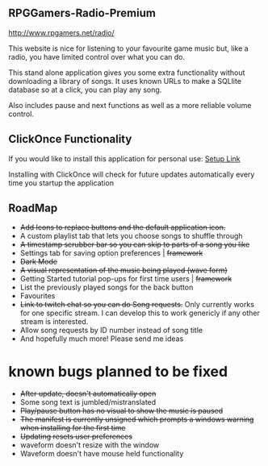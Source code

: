 ## RPGGamers-Radio-Premium

http://www.rpgamers.net/radio/

This website is nice for listening to your favourite game music but, like a radio, you have limited control over what you can do. 

This stand alone application gives you some extra functionality without downloading a library of songs. It uses known URLs to make a SQLlite database so at a click, you can play any song. 

Also includes pause and next functions as well as a more reliable volume control. 

## ClickOnce Functionality

If you would like to install this application for personal use: [Setup Link](https://github.com/DerekGooding/RPGGamers-Radio-Premium/raw/main/bin/publish/setup.exe)

Installing with ClickOnce will check for future updates automatically every time you startup the application

## RoadMap

* ~~Add Icons to replace buttons 	and the default application icon.~~
* A custom playlist tab that lets you choose songs to shuffle through
* ~~A timestamp scrubber bar so you can skip to parts of a song you like~~
* Settings tab for saving option preferences | ~~framework~~
* ~~Dark Mode~~
* ~~A visual representation of the music being played (wave form)~~
* Getting Started tutorial pop-ups for first time users | ~~framework~~
* List the previously played songs for the back button
* Favourites
* ~~Link to twitch chat so you can do Song requests.~~ Only currently works for one specific stream. I can develop this to work genericly if any other stream is interested.
* Allow song requests by ID number instead of song title
* And hopefully much more! Please send me ideas


# known bugs planned to be fixed

* ~~After update, doesn't automatically open~~
* Some song text is jumbled/mistranslated
* ~~Play/pause button has no visual to show the music is paused~~
* ~~The manifest is currently unsigned which prompts a windows warning when installing for the first time~~
* ~~Updating resets user preferences~~
* waveform doesn't resize with the window
* Waveform doesn't have mouse held functionality
